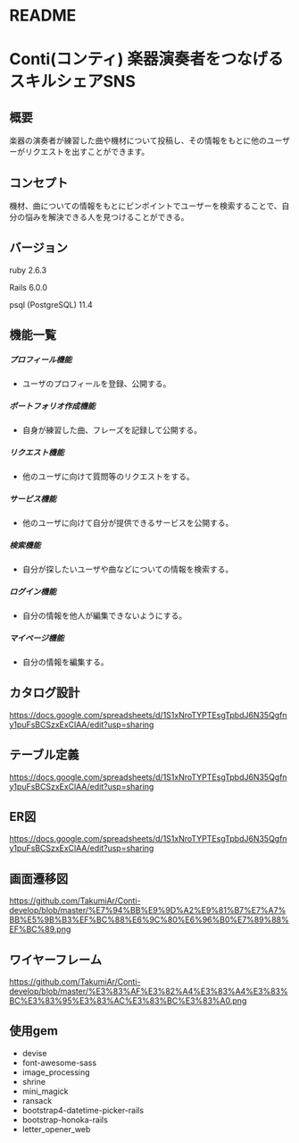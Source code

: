# README

# Conti(コンティ) 楽器演奏者をつなげるスキルシェアSNS

## 概要
楽器の演奏者が練習した曲や機材について投稿し、その情報をもとに他のユーザーがリクエストを出すことができます。

## コンセプト
機材、曲についての情報をもとにピンポイントでユーザーを検索することで、自分の悩みを解決できる人を見つけることができる。

## バージョン
ruby 2.6.3

Rails 6.0.0

psql (PostgreSQL) 11.4

## 機能一覧
##### プロフィール機能
- ユーザのプロフィールを登録、公開する。
##### ポートフォリオ作成機能
- 自身が練習した曲、フレーズを記録して公開する。
##### リクエスト機能
- 他のユーザに向けて質問等のリクエストをする。
##### サービス機能
- 他のユーザに向けて自分が提供できるサービスを公開する。
##### 検索機能
- 自分が探したいユーザや曲などについての情報を検索する。
##### ログイン機能
- 自分の情報を他人が編集できないようにする。
##### マイページ機能
- 自分の情報を編集する。

## カタログ設計
https://docs.google.com/spreadsheets/d/1S1xNroTYPTEsgTpbdJ6N35Qgfny1puFsBCSzxExClAA/edit?usp=sharing
## テーブル定義
https://docs.google.com/spreadsheets/d/1S1xNroTYPTEsgTpbdJ6N35Qgfny1puFsBCSzxExClAA/edit?usp=sharing
## ER図
https://docs.google.com/spreadsheets/d/1S1xNroTYPTEsgTpbdJ6N35Qgfny1puFsBCSzxExClAA/edit?usp=sharing

## 画面遷移図
https://github.com/TakumiAr/Conti-develop/blob/master/%E7%94%BB%E9%9D%A2%E9%81%B7%E7%A7%BB%E5%9B%B3%EF%BC%88%E6%9C%80%E6%96%B0%E7%89%88%EF%BC%89.png

## ワイヤーフレーム
https://github.com/TakumiAr/Conti-develop/blob/master/%E3%83%AF%E3%82%A4%E3%83%A4%E3%83%BC%E3%83%95%E3%83%AC%E3%83%BC%E3%83%A0.png

## 使用gem
- devise
- font-awesome-sass
- image_processing
- shrine
- mini_magick
- ransack
- bootstrap4-datetime-picker-rails
- bootstrap-honoka-rails
- letter_opener_web
